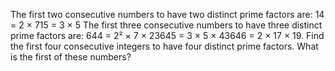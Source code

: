 
The first two consecutive numbers to have two distinct prime factors are:
14 = 2 &#215; 715 = 3 &#215; 5
The first three consecutive numbers to have three distinct prime factors are:
644 = 2&#178; &#215; 7 &#215; 23645 = 3 &#215; 5 &#215; 43646 = 2 &#215; 17 &#215; 19.
Find the first four consecutive integers to have four distinct prime factors. What is the first of these numbers?
